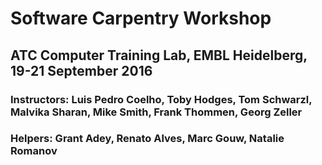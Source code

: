 # Software Carpentry Workshop
## ATC Computer Training Lab, EMBL Heidelberg, 19-21 September 2016
### Instructors: Luis Pedro Coelho, Toby Hodges, Tom Schwarzl, Malvika Sharan, Mike Smith, Frank Thommen, Georg Zeller
### Helpers: Grant Adey, Renato Alves, Marc Gouw, Natalie Romanov
